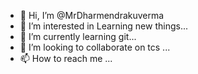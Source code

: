 - 👋 Hi, I’m @MrDharmendrakuverma
- 👀 I’m interested in Learning new things...
- 🌱 I’m currently learning git...
- 💞️ I’m looking to collaborate on tcs ...
- 📫 How to reach me ...

<!---
MrDharmendra/MrDharmendra is a ✨ special ✨ repository because its `README.md` (this file) appears on your GitHub profile.
You can click the Preview link to take a look at your changes.
--->
